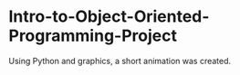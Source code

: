 # Intro-to-Object-Oriented-Programming-Project
Using Python and graphics, a short animation was created.
